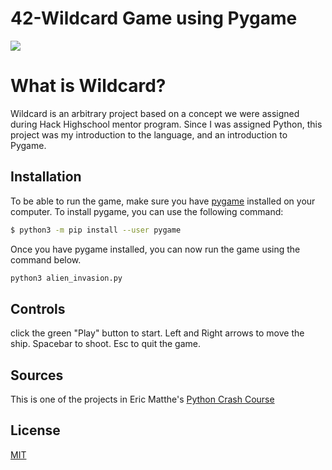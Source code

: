# 42-Wildcard Game using Pygame 
![](https://media.giphy.com/media/KfZk0STKAo76TBthQ7/giphy.gif)

# What is Wildcard?

Wildcard is an arbitrary project based on a concept we were assigned during Hack Highschool mentor program. Since I was assigned Python, this project was my introduction to the language, and an introduction to Pygame.

## Installation

To be able to run the game, make sure you have [pygame](https://www.pygame.org/news) installed on your computer. To install pygame, you can use the following command:

```bash
$ python3 -m pip install --user pygame
```

Once you have pygame installed, you can now run the game using the command below.

```bash
python3 alien_invasion.py
```

## Controls
click the green "Play" button to start.
Left and Right arrows to move the ship.
Spacebar to shoot.
Esc to quit the game.

## Sources
This is one of the projects in Eric Matthe's [Python Crash Course](https://nostarch.com/pythoncrashcourse2e)

## License
[MIT](https://choosealicense.com/licenses/mit/)
